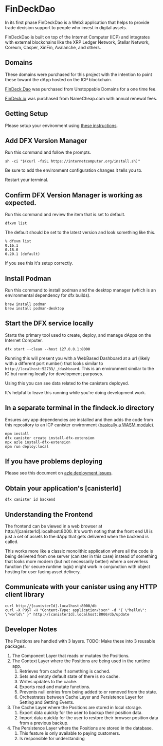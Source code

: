 # FinDeckDao

In its first phase FinDeckDao is a Web3 application that helps to provide trade
decision support to people who invest in digital assets.

FinDeckDao is built on top of the Internet Computer (ICP) and integrates with
external blockchains like the XRP Ledger Network, Stellar Network, Coreum,
Casper, XinFin, Avalanche, and others.

## Domains

These domains were purchased for this project with the intention to point these
toward the dApp hosted on the ICP blockchain.

[FinDeck.Dao](https://ud.me/findeck.dao) was purchased from Unstoppable Domains
for a one time fee.

[FinDeck.io](https://findeck.io) was purchased from NameCheap.com with annual
renewal fees.

## Getting Setup

Please setup your environment using
[these instructions](https://demergent-labs.github.io/azle/get_started.html).

## Add DFX Version Manager

Run this command and follow the prompts.

```
sh -ci "$(curl -fsSL https://internetcomputer.org/install.sh)"
```

Be sure to add the environment configuration changes it tells you to.

Restart your terminal.

## Confirm DFX Version Manager is working as expected.

Run this command and review the item that is set to default.

```
dfxvm list
```

The default should be set to the latest version and look something like this.

```
% dfxvm list
0.16.1
0.18.0
0.20.1 (default)
```

If you see this it's setup correctly.

## Install Podman

Run this command to install podman and the desktop manager (which is an
environmental dependency for dfx builds).

```
brew install podman
brew install podman-desktop
```

## Start the DFX service locally

Starts the primary tool used to create, deploy, and manage dApps on the Internet
Computer.

```
dfx start --clean --host 127.0.0.1:8000
```

Running this will present you with a WebBased Dashboard at a url (likely with a
different port number) that looks similar to
`http://localhost:52733/_/dashboard`. This is an environment similar to the IC
but running locally for development purposes.

Using this you can see data related to the canisters deployed.

It's helpful to leave this running while you're doing development work.

## In a separate terminal in the findeck.io directory

Ensures any app dependencies are installed and then adds the code from this
repository to an ICP canister environment
([basically a WASM module](https://internetcomputer.org/docs/current/concepts/canisters-code)).

```
npm install
dfx canister create install-dfx-extension
npx azle install-dfx-extension
npm run deploy:local
```

## If you have problems deploying

Please see this document on
[azle deployment issues](https://demergent-labs.github.io/azle/deployment.html#common-deployment-issues).

## Obtain your application's [canisterId]

```
dfx canister id backend
```

## Understanding the Frontend

The frontend can be viewed in a web browser at
http://[canisterId].localhost:8000. It's worth noting that the front end UI is
just a set of assets to the dApp that gets delivered when the backend is called.

This works more like a classic monolithic application where all the code is
being delivered from one server (canister in this case) instead of something
that looks more modern (but not necessarily better) where a serverless function
(for secure runtime logic) might work in conjunction with object hosting for
user facing asset delivery.

## Communicate with your canister using any HTTP client library

```
curl http://[canisterId].localhost:8000/db
curl -X POST -H "Content-Type: application/json" -d "{ \"hello\": \"world\" }" http://[canisterId].localhost:8000/db/update
```

## Developer Notes

The Positions are handled with 3 layers. TODO: Make these into 3 reusable
packages.

1. The Component Layer that reads or mutates the Positions.
2. The Context Layer where the Positions are being used in the runtime app.
   1. Retrieves from cache if something is cached.
   2. Sets and empty default state of there is no cache.
   3. Writes updates to the cache.
   4. Exports read and mutate functions.
   5. Prevents null entries from being added to or removed from the state.
   6. Orchestrates between Cache Layer and Persistence Layer for Setting and
      Getting Events.
3. The Cache Layer where the Positions are stored in local storage.
   1. Export data quickly for the user to backup their position data.
   2. Import data quickly for the user to restore their browser position data
      from a previous backup.
4. The Persistence Layer where the Positions are stored in the database.
   1. This feature is only available to paying customers.
   2. Is responsible for understanding
